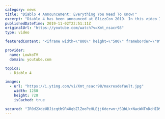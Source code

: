 ```yaml
---
category: news
title: "Diablo 4 Announcement: Everything You Need To Know!"
excerpt: "Diablo 4 has been announced at BlizzCon 2019. In this video I go over everything you need to know about this upcoming Blizzard Entertainment game."
publishedDateTime: 2019-11-02T22:51:11Z
originalUrl: "https://youtube.com/watch?v=Xmt_nsacr98"
type: video

featuredContent: "<iframe width=\"800\" height=\"500\" frameborder=\"0\" src=\"https://www.youtube.com/embed/Xmt_nsacr98\" allow=\"accelerometer; autoplay; encrypted-media; gyroscope; picture-in-picture\" allowfullscreen></iframe>"

provider:
  name: LowkoTV
  domain: youtube.com

topics:
  - Diablo 4

images:
  - url: "https://i.ytimg.com/vi/Xmt_nsacr98/maxresdefault.jpg"
    width: 1280
    height: 720
    isCached: true

secured: "IR0d2XdeUBJicqtb9R4UqbZlZooPeHLEjj6derwn+/SQbLk+NacWNTnDcHID9j8eZ3r6WvPUKPJ5VxVhde/Nx1l9x3+5wkR2HWtge8BS2Oz+xXWVtVRj7kJ6WOTLLtuAo3bqS3QC0JaVYXMiUHs3oHjzTtuJ/2XdCuMN8NnHdKdpmK0Dyn3YYph6ELCalPtW+4dfoZmOYlVoLLAJouNw+GaSTMR1nRz8XMfm4BHHNSryvfs0a6yGsJe0y7yUMyQJ9fIVXv7akzsI38fio8IPU9YhUeh8HQfzKf8UNFj4Ooxd1Y/S4Bg9Q+lubiO4AGri+5ehMILcTI7d08XlETL4Rws7M8pGzB63FiQXFL/6ZzTXud58oW1bmdspHI2g4CT3mMDTLvR2ljrjcMC/3nWMD1gwHrC3QdRih6/N30LeE55WDFsVhulOQmW2WmjN3Bs2;RI66AeGvHEUsEYwHfMe7lw=="
---
```


